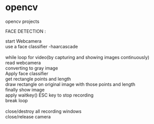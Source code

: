 # opencv
opencv projects

FACE DETECTION :

start Webcamera <br>
use a face classifier -haarcascade<br><br>
while loop for video(by capturing and showing images continuously)<br>
    read webcamera  <br>
    converting to gray image<br>
    Apply face classifier<br>
    get rectangle points and length <br>
          draw rectangle on original image with those points and length<br>
    finally show image <br>
    apply waitkey()  ESC key to stop recording<br>
         	break loop<br><br>
close/destroy all recording windows<br>
close/release camera <br>
